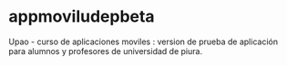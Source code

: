 # appmoviludepbeta
Upao - curso de aplicaciones moviles : version de prueba de aplicación para alumnos y profesores de  universidad de piura.
